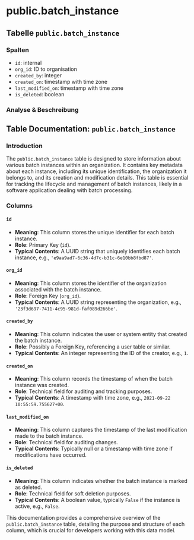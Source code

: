 # public.batch\_instance

## Tabelle `public.batch_instance`

### Spalten

* `id`: internal
* `org_id`: ID to organisation
* `created_by`: integer
* `created_on`: timestamp with time zone
* `last_modified_on`: timestamp with time zone
* `is_deleted`: boolean

### Analyse & Beschreibung

## Table Documentation: `public.batch_instance`

### Introduction

The `public.batch_instance` table is designed to store information about various batch instances within an organization. It contains key metadata about each instance, including its unique identification, the organization it belongs to, and its creation and modification details. This table is essential for tracking the lifecycle and management of batch instances, likely in a software application dealing with batch processing.

### Columns

#### `id`

* **Meaning**: This column stores the unique identifier for each batch instance.
* **Role**: Primary Key (`id`).
* **Typical Contents**: A UUID string that uniquely identifies each batch instance, e.g., `'e9aa9ad7-6c36-4d7c-b31c-6e10bb8fbd87'`.

#### `org_id`

* **Meaning**: This column stores the identifier of the organization associated with the batch instance.
* **Role**: Foreign Key (`org_id`).
* **Typical Contents**: A UUID string representing the organization, e.g., `'23f3d697-7411-4c95-981d-faf089d266be'`.

#### `created_by`

* **Meaning**: This column indicates the user or system entity that created the batch instance.
* **Role**: Possibly a Foreign Key, referencing a user table or similar.
* **Typical Contents**: An integer representing the ID of the creator, e.g., `1`.

#### `created_on`

* **Meaning**: This column records the timestamp of when the batch instance was created.
* **Role**: Technical field for auditing and tracking purposes.
* **Typical Contents**: A timestamp with time zone, e.g., `2021-09-22 10:55:59.755627+00`.

#### `last_modified_on`

* **Meaning**: This column captures the timestamp of the last modification made to the batch instance.
* **Role**: Technical field for auditing changes.
* **Typical Contents**: Typically null or a timestamp with time zone if modifications have occurred.

#### `is_deleted`

* **Meaning**: This column indicates whether the batch instance is marked as deleted.
* **Role**: Technical field for soft deletion purposes.
* **Typical Contents**: A boolean value, typically `False` if the instance is active, e.g., `False`.

This documentation provides a comprehensive overview of the `public.batch_instance` table, detailing the purpose and structure of each column, which is crucial for developers working with this data model.
